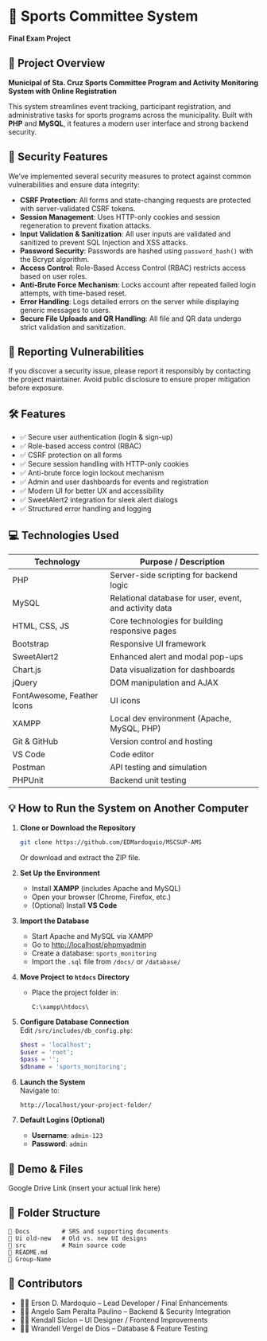 # 🏀 Sports Committee System  
**Final Exam Project**

## 📌 Project Overview  
**Municipal of Sta. Cruz Sports Committee Program and Activity Monitoring System with Online Registration**

This system streamlines event tracking, participant registration, and administrative tasks for sports programs across the municipality. Built with **PHP** and **MySQL**, it features a modern user interface and strong backend security.

## 🔐 Security Features  
We’ve implemented several security measures to protect against common vulnerabilities and ensure data integrity:

- **CSRF Protection**: All forms and state-changing requests are protected with server-validated CSRF tokens.  
- **Session Management**: Uses HTTP-only cookies and session regeneration to prevent fixation attacks.  
- **Input Validation & Sanitization**: All user inputs are validated and sanitized to prevent SQL Injection and XSS attacks.  
- **Password Security**: Passwords are hashed using `password_hash()` with the Bcrypt algorithm.  
- **Access Control**: Role-Based Access Control (RBAC) restricts access based on user roles.  
- **Anti-Brute Force Mechanism**: Locks account after repeated failed login attempts, with time-based reset.  
- **Error Handling**: Logs detailed errors on the server while displaying generic messages to users.  
- **Secure File Uploads and QR Handling**: All file and QR data undergo strict validation and sanitization.

## 📣 Reporting Vulnerabilities  
If you discover a security issue, please report it responsibly by contacting the project maintainer. Avoid public disclosure to ensure proper mitigation before exposure.

## 🛠 Features  
- ✅ Secure user authentication (login & sign-up)  
- ✅ Role-based access control (RBAC)  
- ✅ CSRF protection on all forms  
- ✅ Secure session handling with HTTP-only cookies  
- ✅ Anti-brute force login lockout mechanism  
- ✅ Admin and user dashboards for events and registration  
- ✅ Modern UI for better UX and accessibility  
- ✅ SweetAlert2 integration for sleek alert dialogs  
- ✅ Structured error handling and logging  

## 💻 Technologies Used  
| Technology        | Purpose / Description                                |
|-------------------|------------------------------------------------------|
| PHP               | Server-side scripting for backend logic              |
| MySQL             | Relational database for user, event, and activity data |
| HTML, CSS, JS     | Core technologies for building responsive pages      |
| Bootstrap         | Responsive UI framework                              |
| SweetAlert2       | Enhanced alert and modal pop-ups                     |
| Chart.js          | Data visualization for dashboards                    |
| jQuery            | DOM manipulation and AJAX                            |
| FontAwesome, Feather Icons | UI icons                                   |
| XAMPP             | Local dev environment (Apache, MySQL, PHP)           |
| Git & GitHub      | Version control and hosting                          |
| VS Code           | Code editor                                          |
| Postman           | API testing and simulation                           |
| PHPUnit           | Backend unit testing                                 |

## 💡 How to Run the System on Another Computer

1. **Clone or Download the Repository**  
   ```bash
   git clone https://github.com/EDMardoquio/MSCSUP-AMS
   ```
   Or download and extract the ZIP file.

2. **Set Up the Environment**  
   - Install **XAMPP** (includes Apache and MySQL)  
   - Open your browser (Chrome, Firefox, etc.)  
   - (Optional) Install **VS Code**  

3. **Import the Database**  
   - Start Apache and MySQL via XAMPP  
   - Go to [http://localhost/phpmyadmin](http://localhost/phpmyadmin)  
   - Create a database: `sports_monitoring`  
   - Import the `.sql` file from `/docs/` or `/database/`

4. **Move Project to `htdocs` Directory**  
   - Place the project folder in:  
     ```
     C:\xampp\htdocs\
     ```

5. **Configure Database Connection**  
   Edit `/src/includes/db_config.php`:
   ```php
   $host = 'localhost';
   $user = 'root';
   $pass = '';
   $dbname = 'sports_monitoring';
   ```

6. **Launch the System**  
   Navigate to:  
   ```
   http://localhost/your-project-folder/
   ```

7. **Default Logins (Optional)**  
   - **Username**: `admin-123`  
   - **Password**: `admin`  

## 📂 Demo & Files  
Google Drive Link (insert your actual link here)

## 🧩 Folder Structure  
```
📁 Docs         # SRS and supporting documents  
📁 Ui old-new   # Old vs. new UI designs  
📁 src          # Main source code  
📄 README.md  
📄 Group-Name
```

## 👥 Contributors  
- 👨‍💻 Erson D. Mardoquio – Lead Developer / Final Enhancements  
- 👨‍💻 Angelo Sam Peralta Paulino – Backend & Security Integration  
- 👨‍💻 Kendall Siclon – UI Designer / Frontend Improvements  
- 👨‍💻 Wrandell Vergel de Dios – Database & Feature Testing  
